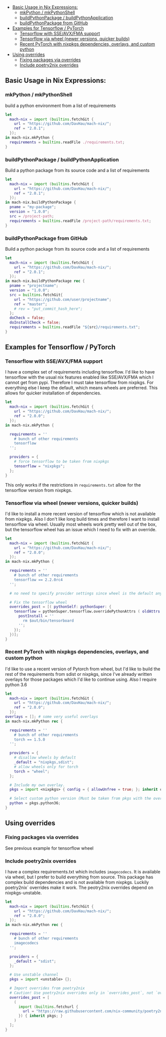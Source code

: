 
<!--ts-->
  * [Basic Usage in Nix Expressions:](#basic-usage-in-nix-expressions)
     * [mkPython / mkPythonShell](#mkpython--mkpythonshell)
     * [buildPythonPackage / buildPythonApplication](#buildpythonpackage--buildpythonapplication)
     * [buildPythonPackage from GitHub](#buildpythonpackage-from-github)
  * [Examples for Tensorflow / PyTorch](#examples-for-tensorflow--pytorch)
     * [Tensorflow with SSE/AVX/FMA support](#tensorflow-with-sseavxfma-support)
     * [Tensorflow via wheel (newer versions, quicker builds)](#tensorflow-via-wheel-newer-versions-quicker-builds)
     * [Recent PyTorch with nixpkgs dependencies, overlays, and custom python](#recent-pytorch-with-nixpkgs-dependencies-overlays-and-custom-python)
  * [Using overrides](#using-overrides)
     * [Fixing packages via overrides](#fixing-packages-via-overrides)
     * [Include poetry2nix overrides](#include-poetry2nix-overrides)

<!-- Added by: grmpf, at: Sat 04 Jul 2020 12:18:42 PM UTC -->

<!--te-->


## Basic Usage in Nix Expressions:
### mkPython / mkPythonShell
build a python environment from a list of requirements
```nix
let
  mach-nix = import (builtins.fetchGit {
    url = "https://github.com/DavHau/mach-nix/";
    ref = "2.0.1";
  });
in mach-nix.mkPython {
  requirements = builtins.readFile ./requirements.txt;
}
```

### buildPythonPackage / buildPythonApplication
Build a python package from its source code and a list of requirements
```nix
let
  mach-nix = import (builtins.fetchGit {
    url = "https://github.com/DavHau/mach-nix/";
    ref = "2.0.1";
  });
in mach-nix.buildPythonPackage {
  pname = "my-package";
  version = "1.0.0";
  src = /project-path;
  requirements = builtins.readFile /project-path/requirements.txt;
}
```

### buildPythonPackage from GitHub
Build a python package from its source code and a list of requirements
```nix
let
  mach-nix = import (builtins.fetchGit {
    url = "https://github.com/DavHau/mach-nix/";
    ref = "2.0.1";
  });
in mach-nix.buildPythonPackage rec {
  pname = "projectname";
  version = "1.0.0";
  src = builtins.fetchGit{
    url = "https://github.com/user/projectname";
    ref = "master";
    # rev = "put_commit_hash_here";
  };
  doCheck = false;
  doInstallCheck = false;
  requirements = builtins.readFile "${src}/requirements.txt";
}
```

## Examples for Tensorflow / PyTorch

### Tensorflow with SSE/AVX/FMA support
I have a complex set of requirements including tensorflow. I'd like to have tensorflow with the usual nix features enabled like SSE/AVX/FMA which I cannot get from pypi. Therefore I must take tensorflow from nixpkgs. For everything else I keep the default, which means wheels are preferred. This allows for quicker installation of dependencies.
```nix
let
  mach-nix = import (builtins.fetchGit {
    url = "https://github.com/DavHau/mach-nix/";
    ref = "2.0.0";
  });
in mach-nix.mkPython {

  requirements = ''
    # bunch of other requirements
    tensorflow
  '';

  providers = {
    # force tensorflow to be taken from nixpkgs
    tensorflow = "nixpkgs"; 
  };
}
```
This only works if the restrictions in `requirements.txt` allow for the tensorflow version from nixpkgs.

### Tensorflow via wheel (newer versions, quicker builds)
I'd like to install a more recent version of tensorflow which is not available from nixpkgs. Also I don't like long build times and therefore I want to install tensorflow via wheel. Usually most wheels work pretty well out of the box, but the tensorflow wheel has an issue which I need to fix with an override.
```nix
let
  mach-nix = import (builtins.fetchGit {
    url = "https://github.com/DavHau/mach-nix/";
    ref = "2.0.0";
  });
in mach-nix.mkPython {

  requirements = ''
    # bunch of other requirements
    tensorflow == 2.2.0rc4
  '';

  # no need to specify provider settings since wheel is the default anyways

  # Fix the tensorflow wheel
  overrides_post = [( pythonSelf: pythonSuper: {
    tensorflow = pythonSuper.tensorflow.overridePythonAttrs ( oldAttrs: {
      postInstall = ''
        rm $out/bin/tensorboard
      '';
    });
  })];
}

```

### Recent PyTorch with nixpkgs dependencies, overlays, and custom python
I'd like to use a recent version of Pytorch from wheel, but I'd like to build the rest of the requirements from sdist or nixpkgs, since I've already written overlays for those packages which I'd like to continue using. Also I require python 3.6
```nix
let
  mach-nix = import (builtins.fetchGit {
    url = "https://github.com/DavHau/mach-nix/";
    ref = "2.0.0";
  });
overlays = []; # some very useful overlays
in mach-nix.mkPython rec {

  requirements = ''
    # bunch of other requirements
    torch == 1.5.0
  '';

  providers = {
    # disallow wheels by default
    _default = "nixpkgs,sdist";
    # allow wheels only for torch
    torch = "wheel";
  };

  # Include my own overlay.
  pkgs = import <nixpkgs> { config = { allowUnfree = true; }; inherit overlays; };

  # Select custom python version (Must be taken from pkgs with the overlay applied)
  python = pkgs.python36;
}
```

## Using overrides
### Fixing packages via overrides
See previous example for tensorflow wheel

### Include poetry2nix overrides
I have a complex requirements.txt which includes `imagecodecs`. It is available via wheel, but I prefer to build everything from source. This package has complex build dependencies and is not available from nixpkgs. Luckily poetry2nix` overrides make it work. The peotry2nix overrides depend on nixpkgs-unstable.
```nix
let
  mach-nix = import (builtins.fetchGit {
    url = "https://github.com/DavHau/mach-nix/";
    ref = "2.0.0";
  });
in mach-nix.mkPython rec {

  requirements = ''
    # bunch of other requirements
    imagecodecs
  '';

  providers = {
    _default = "sdist";
  };

  # Use unstable channel
  pkgs = import <unstable> {};

  # Import overrides from poetry2nix
  # Caution! Use poetry2nix overrides only in `overrides_post`, not `overrides_pre`.
  overrides_post = [
    (
      import (builtins.fetchurl {
        url = "https://raw.githubusercontent.com/nix-community/poetry2nix/1cfaa4084d651d73af137866622e3d0699851008/overrides.nix";
      }) { inherit pkgs; }
    )
  ];
}
```
